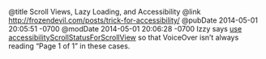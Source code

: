 @title Scroll Views, Lazy Loading, and Accessibility
@link http://frozendevil.com/posts/trick-for-accessibility/
@pubDate 2014-05-01 20:05:51 -0700
@modDate 2014-05-01 20:06:28 -0700
Izzy says <a href="http://frozendevil.com/posts/trick-for-accessibility/">use accessibilityScroll&#8203;StatusForScrollView</a> so that VoiceOver isn’t always reading “Page 1 of 1” in these cases.
